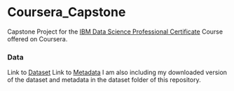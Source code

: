 # Coursera_Capstone
Capstone Project for the [IBM Data Science Professional Certificate](https://www.coursera.org/professional-certificates/ibm-data-science?) Course offered on Coursera.

### Data
Link to [Dataset](https://s3.us.cloud-object-storage.appdomain.cloud/cf-courses-data/CognitiveClass/DP0701EN/version-2/Data-Collisions.csv)
Link to [Metadata](https://s3.us.cloud-object-storage.appdomain.cloud/cf-courses-data/CognitiveClass/DP0701EN/version-2/Metadata.pdf)
I am also including my downloaded version of the dataset and metadata in the dataset folder of this repository.
